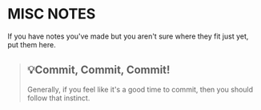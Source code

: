 # **MISC NOTES**

If you have notes you've made but you aren't sure where they fit just yet, put them here.


> ## 💡Commit, Commit, Commit!
> Generally, if you feel like it's a good time to commit, then you should follow that instinct.

